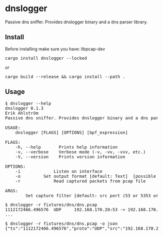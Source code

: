 # dnslogger
Passive dns sniffer. Provides dnslogger binary and a dns parser library.

## Install

Before installing make sure you have: libpcap-dev

<pre>
cargo install dnslogger --locked
</pre>
_or_
<pre>
cargo build --release && cargo install --path .
</pre>

## Usage
<pre>
$ dnslogger --help
dnslogger 0.1.3
Erik Ahlström <ea@negahok.se>
Passive dns sniffer. Provides dnslogger binary and a dns parser library.

USAGE:
    dnslogger [FLAGS] [OPTIONS] [bpf_expression]

FLAGS:
    -h, --help       Prints help information
    -v, --verbose    Verbose mode (-v, -vv, -vvv, etc.)
    -V, --version    Prints version information

OPTIONS:
    -i <interface>            Listen on interface
    -o <output_format>        Set output format [default: Text]  [possible values: Text, Json]
    -r <pcap_file>            Read captured packets from pcap file

ARGS:
    <bpf_expression>    Set capture filter [default: src port (53 or 5353 or 5355)]
</pre>

<pre>
$ dnslogger -r fixtures/dns/dns.pcap 
1112172466.496576  UDP     192.168.170.20:53 -> 192.168.170.8:32795     4146   Query/Response   NoError         q:|IN/TXT/google.com|                   a:|IN/270/TXT/google.com("v=spf1 ptr ?all")|
...
</pre>

<pre>
$ dnslogger -r fixtures/dns/dns.pcap -o json
{"ts":"1112172466.496576","proto":"UDP","src":"192.168.170.20","sport":53,"dest":"192.168.170.8","dport":32795,"qid":4146,"opcode":"Query","qr":"Response","rcode":"NoError","queries":[{"qclass":"IN","qtype":"TXT","qname":"google.com"}],"answers":[{"name":"google.com","rrtype":"TXT","rrclass":"IN","ttl":270,"rdata":{"TXT":{"len":15,"bytes":[118,61,115,112,102,49,32,112,116,114,32,63,97,108,108],"text":"v=spf1 ptr ?all"}}}],"nsrecords":[],"arecords":[]}
</pre>
